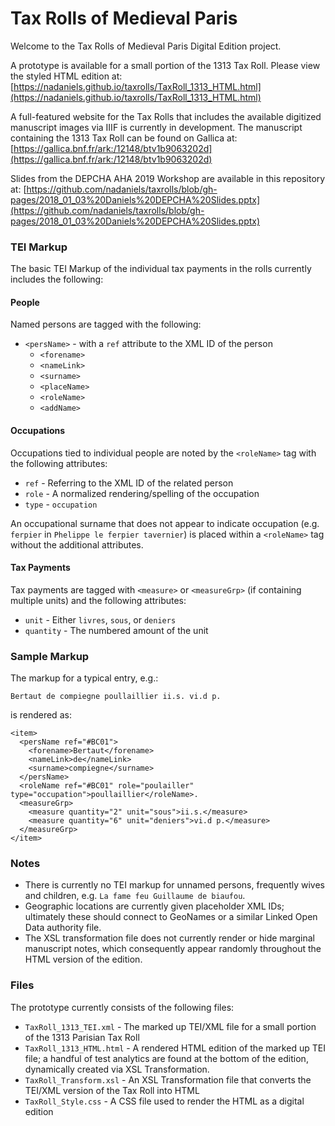 # Tax Rolls of Medieval Paris
Welcome to the Tax Rolls of Medieval Paris Digital Edition project.  

A prototype is available for a small portion of the 1313 Tax Roll. Please view the styled HTML edition at: [https://nadaniels.github.io/taxrolls/TaxRoll_1313_HTML.html](https://nadaniels.github.io/taxrolls/TaxRoll_1313_HTML.html)

A full-featured website for the Tax Rolls that includes the available digitized manuscript images via IIIF is currently in development. The manuscript containing the 1313 Tax Roll can be found on Gallica at: [https://gallica.bnf.fr/ark:/12148/btv1b9063202d](https://gallica.bnf.fr/ark:/12148/btv1b9063202d)

Slides from the DEPCHA AHA 2019 Workshop are available in this repository at: [https://github.com/nadaniels/taxrolls/blob/gh-pages/2018_01_03%20Daniels%20DEPCHA%20Slides.pptx](https://github.com/nadaniels/taxrolls/blob/gh-pages/2018_01_03%20Daniels%20DEPCHA%20Slides.pptx)

### TEI Markup
The basic TEI Markup of the individual tax payments in the rolls currently includes the following:

#### People
Named persons are tagged with the following:
* `<persName>` - with a `ref` attribute to the XML ID of the person 
  * `<forename>`
  * `<nameLink>`
  * `<surname>`
  * `<placeName>`
  * `<roleName>`
  * `<addName>`

#### Occupations
Occupations tied to individual people are noted by the `<roleName>` tag with the following attributes:
* `ref` - Referring to the XML ID of the related person
* `role` - A normalized rendering/spelling of the occupation
* `type` - `occupation`

An occupational surname that does not appear to indicate occupation (e.g. `ferpier` in `Phelippe le ferpier tavernier`) is placed within a `<roleName>` tag without the additional attributes.

#### Tax Payments
Tax payments are tagged with `<measure>` or `<measureGrp>` (if containing multiple units) and the following attributes:
* `unit` - Either `livres`, `sous`, or `deniers`
* `quantity` - The numbered amount of the unit

### Sample Markup
The markup for a typical entry, e.g.:

`Bertaut de compiegne poullaillier ii.s. vi.d p.`

is rendered as:
```
<item>
  <persName ref="#BC01">
    <forename>Bertaut</forename>
    <nameLink>de</nameLink>
    <surname>compiegne</surname>
  </persName>
  <roleName ref="#BC01" role="poulailler" type="occupation">poullaillier</roleName>.
  <measureGrp>
    <measure quantity="2" unit="sous">ii.s.</measure>
    <measure quantity="6" unit="deniers">vi.d p.</measure>
  </measureGrp>
</item>
```

### Notes
- There is currently no TEI markup for unnamed persons, frequently wives and children, e.g. `La fame feu Guillaume de biaufou`.
- Geographic locations are currently given placeholder XML IDs; ultimately these should connect to GeoNames or a similar Linked Open Data authority file.
- The XSL transformation file does not currently render or hide marginal manuscript notes, which consequently appear randomly throughout the HTML version of the edition.


### Files
The prototype currently consists of the following files:
* `TaxRoll_1313_TEI.xml` - The marked up TEI/XML file for a small portion of the 1313 Parisian Tax Roll
* `TaxRoll_1313_HTML.html` - A rendered HTML edition of the marked up TEI file; a handful of test analytics are found at the bottom of the edition, dynamically created via XSL Transformation.
* `TaxRoll_Transform.xsl` - An XSL Transformation file that converts the TEI/XML version of the Tax Roll into HTML
* `TaxRoll_Style.css` - A CSS file used to render the HTML as a digital edition

